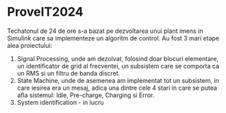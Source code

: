 # ProveIT2024
Techatonul de 24 de ore s-a bazat pe dezvoltarea unui plant imens in Simulink care sa implementeze un algoritm de control.
Au fost 3 mari etape alea proiectului:
1) Signal Processing, unde am dezolvat, folosind doar blocuri elementare, un identificator de grid al frecventei, un subsistem care se comporta ca un RMS si un filtru de banda discret.
2) State Machine, unde de asemenea am implementat tot un subsistem, in care iesirea era un mesaj, adica una dintre cele 4 stari in care se putea afla sistemul: Idle, Pre-charge, Charging si Error.
3) System identification - in lucru 
